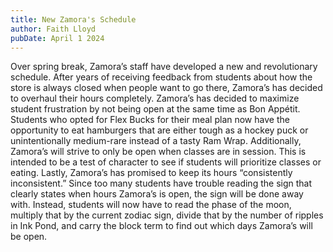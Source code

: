 ```yaml
---
title: New Zamora's Schedule
author: Faith Lloyd
pubDate: April 1 2024
---
```

Over spring break, Zamora’s staff have developed a new and revolutionary schedule. After years of receiving feedback from students about how the store is always closed when people want to go there, Zamora’s has decided to overhaul their hours completely. Zamora’s has decided to maximize student frustration by not being open at the same time as Bon Appétit. Students who opted for Flex Bucks for their meal plan now have the opportunity to eat hamburgers that are either tough as a hockey puck or unintentionally medium-rare instead of a tasty Ram Wrap. Additionally, Zamora’s will strive to only be open when classes are in session. This is intended to be a test of character to see if students will prioritize classes or eating. Lastly, Zamora’s has promised to keep its hours “consistently inconsistent.” Since too many students have trouble reading the sign that clearly states when hours Zamora’s is open, the sign will be done away with. Instead, students will now have to read the phase of the moon, multiply that by the current zodiac sign, divide that by the number of ripples in Ink Pond, and carry the block term to find out which days Zamora’s will be open.
